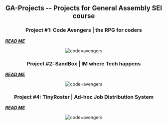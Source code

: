 <h2 align="center">
GA-Projects -- Projects for General Assembly SEI course
</h2>

<h3 align="center">
Project #1: Code Avengers | the RPG for coders
</h3>
<a href="https://github.com/3lueberry/GA-Projects/blob/main/Project-1_Code-Avengers/README.md"><b><i>READ ME</i></b></a>
<p align="center"> <img src="https://user-images.githubusercontent.com/99118414/156679226-b813bf25-721a-4819-9013-6e15119e2204.png" alt="code=avengers" border="0" /></p>

<h3 align="center">
Project #2: SandBox | IM where Tech happens
</h3>
<a href="https://github.com/3lueberry/GA-Projects/tree/main/Project-2_SandBox/sandbox#readme"><b><i>READ ME</i></b></a>
<p align="center"> <img src="https://user-images.githubusercontent.com/99118414/160223632-50186ac7-c519-4029-9038-0998a661a1b1.png" alt="code=avengers" border="0" /></p>

<h3 align="center">
Project #4: TinyRoster | Ad-hoc Job Distribution System
</h3>
<a href="https://github.com/3lueberry/GA-Projects/tree/main/Project-2_SandBox/sandbox#readme"><b><i>READ ME</i></b></a>
<p align="center"> <img src="https://user-images.githubusercontent.com/99118414/160223632-50186ac7-c519-4029-9038-0998a661a1b1.png" alt="code=avengers" border="0" /></p>
